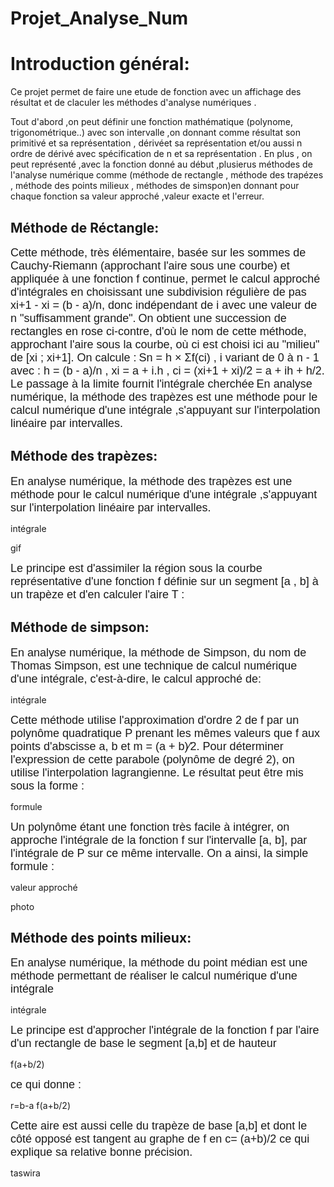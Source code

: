 # Projet_Analyse_Num
# Introduction général:

<p> Ce projet permet de faire une etude de fonction avec un affichage des résultat et de claculer les méthodes d'analyse numériques .</p>
<p>Tout d'abord ,on peut  définir une fonction mathématique (polynome, trigonométrique..) avec son intervalle ,on donnant comme résultat son primitivé et sa représentation , dérivéet sa représentation et/ou aussi n ordre de dérivé avec spécification de n et sa représentation . En plus , on peut représenté ,avec la fonction donné au début ,plusierus méthodes de l'analyse numérique comme (méthode de rectangle , méthode des trapézes , méthode des points milieux , méthodes de simspon)en donnant pour chaque fonction sa valeur approché ,valeur exacte et l'erreur.</p>


## Méthode de Réctangle:

<FONT FACE="Arial, Helvetica, sans-serif" size="4">Cette méthode, très élémentaire, basée sur les sommes de Cauchy-Riemann (approchant l'aire sous une courbe) et appliquée à une fonction f continue, permet le calcul approché d'intégrales en choisissant une subdivision régulière de pas         xi+1 - xi = (b - a)/n, donc indépendant de i avec une valeur de n "suffisamment grande".</FONT>
  <FONT FACE="Arial, Helvetica, sans-serif" size="4">On obtient une succession de rectangles en rose ci-contre, d'où le nom de cette méthode, approchant l'aire sous la courbe,  où ci est choisi ici au "milieu" de [xi ; xi+1]. On calcule :</FONT>
  <FONT FACE="Arial, Helvetica, sans-serif" size="4"> Sn = h × Σf(ci) , i variant de 0 à n - 1</FONT>
<FONT FACE="Arial, Helvetica, sans-serif" size="4">avec : h = (b - a)/n , xi = a + i.h , ci = (xi+1 + xi)/2 = a + ih + h/2. Le passage à la limite fournit l'intégrale cherchée</FONT>
<FONT FACE="Arial, Helvetica, sans-serif" size="4">En analyse numérique, la méthode des trapèzes est une méthode pour le calcul numérique d'une intégrale ,s'appuyant sur l'interpolation linéaire par intervalles.</FONT>

## Méthode des trapèzes:

<FONT FACE="Arial, Helvetica, sans-serif" size="4">En analyse numérique, la méthode des trapèzes est une méthode pour le calcul numérique d'une intégrale ,s'appuyant sur l'interpolation linéaire par intervalles.</FONT>
<p>intégrale</p>
<p>gif</p>

<FONT FACE="Arial, Helvetica, sans-serif" size="4">Le principe est d'assimiler la région sous la courbe représentative d'une fonction f définie sur un segment [a , b] à un trapèze et d'en calculer l'aire T :</FONT>


## Méthode de simpson:

<FONT FACE="Arial, Helvetica, sans-serif" size="4">En analyse numérique, la méthode de Simpson, du nom de Thomas Simpson, est une technique de calcul numérique d'une intégrale, c'est-à-dire, le calcul approché de:</FONT>
<p>intégrale</p>

<FONT FACE="Arial, Helvetica, sans-serif" size="4">Cette méthode utilise l'approximation d'ordre 2 de f par un polynôme quadratique P prenant les mêmes valeurs que f aux points d'abscisse a, b et m = (a + b)⁄2. Pour déterminer l'expression de cette parabole (polynôme de degré 2), on utilise l'interpolation lagrangienne. Le résultat peut être mis sous la forme :</FONT>

<p>formule</p>

<FONT FACE="Arial, Helvetica, sans-serif" size="4">Un polynôme étant une fonction très facile à intégrer, on approche l'intégrale de la fonction f sur l'intervalle [a, b], par l'intégrale de P sur ce même intervalle. On a ainsi, la simple formule :</FONT>


<p>valeur approché</p>

<p>photo</p>

## Méthode des points milieux:


<FONT FACE="Arial, Helvetica, sans-serif" size="4">En analyse numérique, la méthode du point médian est une méthode permettant de réaliser le calcul numérique d'une intégrale </FONT>


<p>intégrale</p>

<FONT FACE="Arial, Helvetica, sans-serif" size="4">Le principe est d'approcher l'intégrale de la fonction f par l'aire d'un rectangle de base le segment [a,b] et de hauteur </FONT>

<p>f(a+b/2)</p>

<FONT FACE="Arial, Helvetica, sans-serif" size="4">ce qui donne : </FONT>

<p>r=b-a f(a+b/2)
  
  <FONT FACE="Arial, Helvetica, sans-serif" size="4">Cette aire est aussi celle du trapèze de base [a,b] et dont le côté opposé est tangent au graphe de f en  c= (a+b)/2 ce qui explique sa relative bonne précision.</FONT>

<p>taswira</p>





